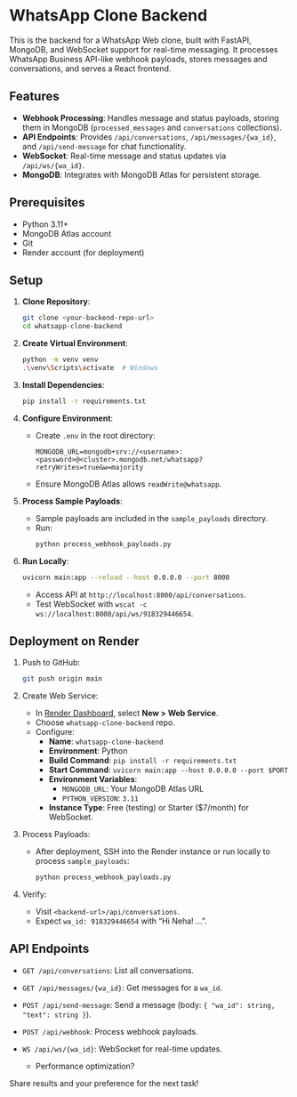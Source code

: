 # WhatsApp Clone Backend

This is the backend for a WhatsApp Web clone, built with FastAPI, MongoDB, and WebSocket support for real-time messaging. It processes WhatsApp Business API-like webhook payloads, stores messages and conversations, and serves a React frontend.

## Features
- **Webhook Processing**: Handles message and status payloads, storing them in MongoDB (`processed_messages` and `conversations` collections).
- **API Endpoints**: Provides `/api/conversations`, `/api/messages/{wa_id}`, and `/api/send-message` for chat functionality.
- **WebSocket**: Real-time message and status updates via `/api/ws/{wa_id}`.
- **MongoDB**: Integrates with MongoDB Atlas for persistent storage.

## Prerequisites
- Python 3.11+
- MongoDB Atlas account
- Git
- Render account (for deployment)

## Setup
1. **Clone Repository**:
   ```bash
   git clone <your-backend-repo-url>
   cd whatsapp-clone-backend
   ```

2. **Create Virtual Environment**:
   ```bash
   python -m venv venv
   .\venv\Scripts\activate  # Windows
   ```

3. **Install Dependencies**:
   ```bash
   pip install -r requirements.txt
   ```

4. **Configure Environment**:
   - Create `.env` in the root directory:
     ```
     MONGODB_URL=mongodb+srv://<username>:<password>@<cluster>.mongodb.net/whatsapp?retryWrites=true&w=majority
     ```
   - Ensure MongoDB Atlas allows `readWrite@whatsapp`.

5. **Process Sample Payloads**:
   - Sample payloads are included in the `sample_payloads` directory.
   - Run:
     ```bash
     python process_webhook_payloads.py
     ```

6. **Run Locally**:
   ```bash
   uvicorn main:app --reload --host 0.0.0.0 --port 8000
   ```
   - Access API at `http://localhost:8000/api/conversations`.
   - Test WebSocket with `wscat -c ws://localhost:8000/api/ws/918329446654`.

## Deployment on Render
1. Push to GitHub:
   ```bash
   git push origin main
   ```

2. Create Web Service:
   - In [Render Dashboard](https://dashboard.render.com), select **New > Web Service**.
   - Choose `whatsapp-clone-backend` repo.
   - Configure:
     - **Name**: `whatsapp-clone-backend`
     - **Environment**: Python
     - **Build Command**: `pip install -r requirements.txt`
     - **Start Command**: `uvicorn main:app --host 0.0.0.0 --port $PORT`
     - **Environment Variables**:
       - `MONGODB_URL`: Your MongoDB Atlas URL
       - `PYTHON_VERSION`: `3.11`
     - **Instance Type**: Free (testing) or Starter ($7/month) for WebSocket.

3. Process Payloads:
   - After deployment, SSH into the Render instance or run locally to process `sample_payloads`:
     ```bash
     python process_webhook_payloads.py
     ```

4. Verify:
   - Visit `<backend-url>/api/conversations`.
   - Expect `wa_id: 918329446654` with “Hi Neha! ...”.

## API Endpoints
- `GET /api/conversations`: List all conversations.
- `GET /api/messages/{wa_id}`: Get messages for a `wa_id`.
- `POST /api/send-message`: Send a message (body: `{ "wa_id": string, "text": string }`).
- `POST /api/webhook`: Process webhook payloads.
- `WS /api/ws/{wa_id}`: WebSocket for real-time updates.


   - Performance optimization?

Share results and your preference for the next task!
